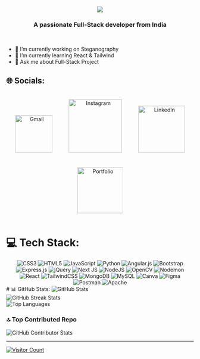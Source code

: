 <h1 align="center">
    <img src="https://readme-typing-svg.herokuapp.com/?font=Righteous&size=35&center=true&vCenter=true&width=500&height=70&duration=4000&lines=Hi+There!+👋;+I'm+Chris+Rogen!;" />
</h1>

<h3 align="center">A passionate Full-Stack developer from India </h3>

<br/>

- 🔭 I’m currently working on Steganography
- 🌱 I’m currently learning React & Tailwind
- 💬 Ask me about Full-Stack Project

## 🌐 Socials:
<div style="text-align: center;">
  <a href="mailto:rogenirchris@gmail.com" style="display: inline-block; margin: 20px;">
    <img src="https://img.shields.io/badge/Gmail-%23E4405F.svg?logo=Gmail&logoColor=white" alt="Gmail" style="width: 100px;">
  </a>

  <a href="https://www.instagram.com/mr_panther_boi_?igsh=MXNnYjN6aGZsZWhzbg==" target="_blank" style="display: inline-block; margin: 20px;">
    <img src="https://img.shields.io/badge/Instagram-%23E4405F.svg?logo=Instagram&logoColor=white" alt="Instagram" style="width: 143px;">
  </a>

  <a href="https://www.linkedin.com/in/chris-rogen-i-r-008673302/" target="_blank" style="display: inline-block; margin: 20px;">
    <img src="https://img.shields.io/badge/LinkedIn-%230077B5.svg?logo=linkedin&logoColor=white" alt="LinkedIn" style="width: 125px;">
  </a>

  <a href="https://salesp07.github.io" target="_blank" style="display: inline-block; margin: 20px;">
    <img src="https://img.shields.io/badge/Portfolio-%23E4405F.svg?logo=todoist&logoColor=white" alt="Portfolio" style="width: 123px;">
  </a>
</div>




# 💻 Tech Stack:
<div style="text-align: center;">
  <img src="https://img.shields.io/badge/css3-%231572B6.svg?style=plastic&logo=css3&logoColor=white" alt="CSS3">
  <img src="https://img.shields.io/badge/html5-%23E34F26.svg?style=plastic&logo=html5&logoColor=white" alt="HTML5">
  <img src="https://img.shields.io/badge/javascript-%23323330.svg?style=plastic&logo=javascript&logoColor=%23F7DF1E" alt="JavaScript">
  <img src="https://img.shields.io/badge/python-3670A0?style=plastic&logo=python&logoColor=ffdd54" alt="Python">
  <img src="https://img.shields.io/badge/angular.js-%23E23237.svg?style=plastic&logo=angularjs&logoColor=white" alt="Angular.js">
  <img src="https://img.shields.io/badge/bootstrap-%238511FA.svg?style=plastic&logo=bootstrap&logoColor=white" alt="Bootstrap">
  <img src="https://img.shields.io/badge/express.js-%23404d59.svg?style=plastic&logo=express&logoColor=%2361DAFB" alt="Express.js">
  <img src="https://img.shields.io/badge/jquery-%230769AD.svg?style=plastic&logo=jquery&logoColor=white" alt="jQuery">
  <img src="https://img.shields.io/badge/Next-black?style=plastic&logo=next.js&logoColor=white" alt="Next JS">
  <img src="https://img.shields.io/badge/node.js-6DA55F?style=plastic&logo=node.js&logoColor=white" alt="NodeJS">
  <img src="https://img.shields.io/badge/opencv-%23white.svg?style=plastic&logo=opencv&logoColor=white" alt="OpenCV">
  <img src="https://img.shields.io/badge/NODEMON-%23323330.svg?style=plastic&logo=nodemon&logoColor=%BBDEAD" alt="Nodemon">
  <img src="https://img.shields.io/badge/react-%2320232a.svg?style=plastic&logo=react&logoColor=%2361DAFB" alt="React">
  <img src="https://img.shields.io/badge/tailwindcss-%2338B2AC.svg?style=plastic&logo=tailwind-css&logoColor=white" alt="TailwindCSS">
  <img src="https://img.shields.io/badge/MongoDB-%234ea94b.svg?style=plastic&logo=mongodb&logoColor=white" alt="MongoDB">
  <img src="https://img.shields.io/badge/mysql-%2300000f.svg?style=plastic&logo=mysql&logoColor=white" alt="MySQL">
  <img src="https://img.shields.io/badge/Canva-%2300C4CC.svg?style=plastic&logo=Canva&logoColor=white" alt="Canva">
  <img src="https://img.shields.io/badge/figma-%23F24E1E.svg?style=plastic&logo=figma&logoColor=white" alt="Figma">
  <img src="https://img.shields.io/badge/Postman-FF6C37?style=plastic&logo=postman&logoColor=white" alt="Postman">
  <img src="https://img.shields.io/badge/apache-%23D42029.svg?style=plastic&logo=apache&logoColor=white" alt="Apache">
</div>
# 📊 GitHub Stats:
<img src="https://github-readme-stats.vercel.app/api?username=ChrisRogen&theme=blue-green&hide_border=false&include_all_commits=false&count_private=false" alt="GitHub Stats">
<br/>
<img src="https://github-readme-streak-stats.herokuapp.com/?user=ChrisRogen&theme=blue-green&hide_border=false" alt="GitHub Streak Stats">
<br/>
<img src="https://github-readme-stats.vercel.app/api/top-langs/?username=ChrisRogen&theme=blue-green&hide_border=false&include_all_commits=false&count_private=false&layout=compact" alt="Top Languages">


### 🔝 Top Contributed Repo
<img src="https://github-contributor-stats.vercel.app/api?username=ChrisRogen&limit=5&theme=blue-green&combine_all_yearly_contributions=true" alt="GitHub Contributor Stats">
<hr>
<a href="https://visitcount.itsvg.in" target="_blank">
  <img src="https://visitcount.itsvg.in/api?id=ChrisRogen&icon=5&color=1" alt="Visitor Count">
</a>


<!-- Proudly created with GPRM ( https://gprm.itsvg.in ) -->

<!--
**ChrisRogen/ChrisRogen** is a ✨ _special_ ✨ repository because its `README.md` (this file) appears on your GitHub profile.
### Hi there 👋


Here are some ideas to get you started:

- 🔭 I’m currently working on ...
- 🌱 I’m currently learning ...
- 👯 I’m looking to collaborate on ...
- 🤔 I’m looking for help with ...
- 💬 Ask me about ...
- 📫 How to reach me: ...
- 😄 Pronouns: ...
- ⚡ Fun fact: ...
-->
